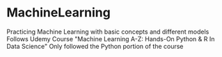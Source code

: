 # MachineLearning
Practicing Machine Learning with basic concepts and different models
Follows Udemy Course "Machine Learning A-Z: Hands-On Python & R In Data Science"
Only followed the Python portion of the course
